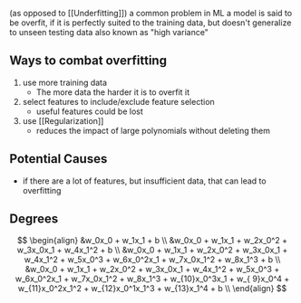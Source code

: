 (as opposed to [[Underfitting]])
a common problem in ML
a model is said to be overfit, if it is perfectly suited to the training data, but doesn't generalize to unseen testing data
also known as "high variance"
## Ways to combat overfitting
1. use more training data
	-  The more data the harder it is to overfit it
2. select features to include/exclude feature selection
	- useful features could be lost
3. use [[Regularization]]
	- reduces the impact of large polynomials without deleting them

## Potential Causes
- if there are a lot of features, but insufficient data, that can lead to overfitting

## Degrees
$$
\begin{align}
&w_0x_0 + w_1x_1 + b \\
&w_0x_0 + w_1x_1 + w_2x_0^2 + w_3x_0x_1 + w_4x_1^2 + b \\
&w_0x_0 + w_1x_1 + w_2x_0^2 + w_3x_0x_1 + w_4x_1^2 + w_5x_0^3 + w_6x_0^2x_1 + w_7x_0x_1^2 + w_8x_1^3 + b \\
&w_0x_0 + w_1x_1 + w_2x_0^2 + w_3x_0x_1 + w_4x_1^2 + w_5x_0^3 + w_6x_0^2x_1 + w_7x_0x_1^2 + w_8x_1^3 + w_{10}x_0^3x_1 + w_{ 9}x_0^4 + w_{11}x_0^2x_1^2 + w_{12}x_0^1x_1^3 + w_{13}x_1^4 + b \\
\end{align}
$$
